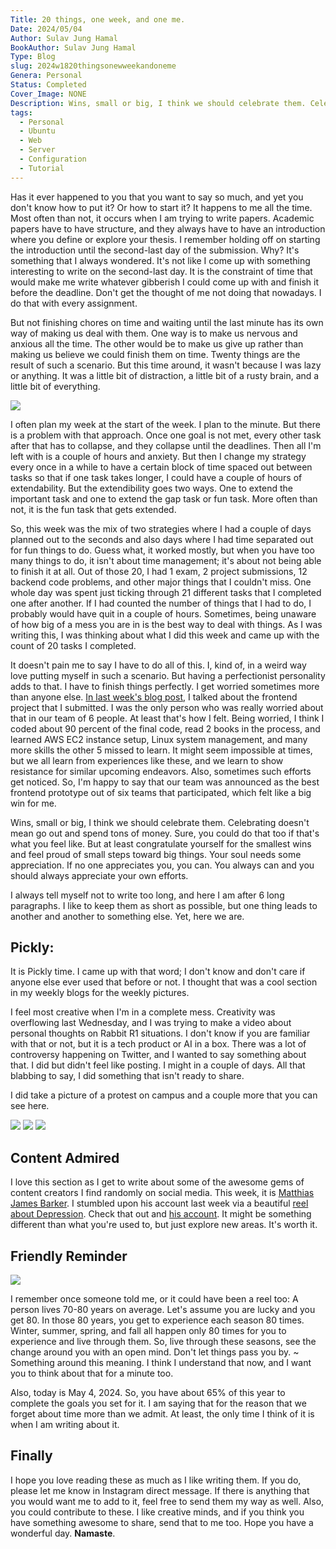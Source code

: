 ```yaml
---
Title: 20 things, one week, and one me.
Date: 2024/05/04
Author: Sulav Jung Hamal
BookAuthor: Sulav Jung Hamal
Type: Blog
slug: 2024w1820thingsonewweekandoneme
Genera: Personal
Status: Completed
Cover_Image: NONE
Description: Wins, small or big, I think we should celebrate them. Celebrating doesn't mean go out and spend tons of money. Sure, you could do that too if that's what you feel like. But at least congratulate yourself for the smallest wins and feel proud of small steps toward big things. Your soul needs some appreciation. If no one appreciates you, you can. You always can and you should always appreciate your own efforts.
tags:
  - Personal
  - Ubuntu
  - Web
  - Server
  - Configuration
  - Tutorial
---
```


Has it ever happened to you that you want to say so much, and yet you don't know how to put it? Or how to start it? It happens to me all the time. Most often than not, it occurs when I am trying to write papers. Academic papers have to have structure, and they always have to have an introduction where you define or explore your thesis. I remember holding off on starting the introduction until the second-last day of the submission. Why? It's something that I always wondered. It's not like I come up with something interesting to write on the second-last day. It is the constraint of time that would make me write whatever gibberish I could come up with and finish it before the deadline. Don't get the thought of me not doing that nowadays. I do that with every assignment.

But not finishing chores on time and waiting until the last minute has its own way of making us deal with them. One way is to make us nervous and anxious all the time. The other would be to make us give up rather than making us believe we could finish them on time. Twenty things are the result of such a scenario. But this time around, it wasn't because I was lazy or anything. It was a little bit of distraction, a little bit of a rusty brain, and a little bit of everything.

<img class="inlineImage" src="https://images.pexels.com/photos/5408915/pexels-photo-5408915.jpeg?auto=compress&cs=tinysrgb&w=1260&h=750&dpr=2" />

I often plan my week at the start of the week. I plan to the minute. But there is a problem with that approach. Once one goal is not met, every other task after that has to collapse, and they collapse until the deadlines. Then all I'm left with is a couple of hours and anxiety. But then I change my strategy every once in a while to have a certain block of time spaced out between tasks so that if one task takes longer, I could have a couple of hours of extendability. But the extendibility goes two ways. One to extend the important task and one to extend the gap task or fun task. More often than not, it is the fun task that gets extended.

So, this week was the mix of two strategies where I had a couple of days planned out to the seconds and also days where I had time separated out for fun things to do. Guess what, it worked mostly, but when you have too many things to do, it isn't about time management; it's about not being able to finish it at all. Out of those 20, I had 1 exam, 2 project submissions, 12 backend code problems, and other major things that I couldn't miss. One whole day was spent just ticking through 21 different tasks that I completed one after another. If I had counted the number of things that I had to do, I probably would have quit in a couple of hours. Sometimes, being unaware of how big of a mess you are in is the best way to deal with things. As I was writing this, I was thinking about what I did this week and came up with the count of 20 tasks I completed.

It doesn't pain me to say I have to do all of this. I, kind of, in a weird way love putting myself in such a scenario. But having a perfectionist personality adds to that. I have to finish things perfectly. I get worried sometimes more than anyone else. [In last week's blog post](https://sulavhamal.com/blogs/horribleWeek/), I talked about the frontend project that I submitted. I was the only person who was really worried about that in our team of 6 people. At least that's how I felt. Being worried, I think I coded about 90 percent of the final code, read 2 books in the process, and learned AWS EC2 instance setup, Linux system management, and many more skills the other 5 missed to learn. It might seem impossible at times, but we all learn from experiences like these, and we learn to show resistance for similar upcoming endeavors. Also, sometimes such efforts get noticed. So, I'm happy to say that our team was announced as the best frontend prototype out of six teams that participated, which felt like a big win for me.

Wins, small or big, I think we should celebrate them. Celebrating doesn't mean go out and spend tons of money. Sure, you could do that too if that's what you feel like. But at least congratulate yourself for the smallest wins and feel proud of small steps toward big things. Your soul needs some appreciation. If no one appreciates you, you can. You always can and you should always appreciate your own efforts.

I always tell myself not to write too long, and here I am after 6 long paragraphs. I like to keep them as short as possible, but one thing leads to another and another to something else. Yet, here we are.

## Pickly:

It is Pickly time. I came up with that word; I don't know and don't care if anyone else ever used that before or not. I thought that was a cool section in my weekly blogs for the weekly pictures.

I feel most creative when I'm in a complete mess. Creativity was overflowing last Wednesday, and I was trying to make a video about personal thoughts on Rabbit R1 situations. I don't know if you are familiar with that or not, but it is a tech product or AI in a box. There was a lot of controversy happening on Twitter, and I wanted to say something about that. I did but didn't feel like posting. I might in a couple of days. All that blabbing to say, I did something that isn't ready to share.

I did take a picture of a protest on campus and a couple more that you can see here.

<div class="images3">
<img src="https://images.pexels.com/photos/19244104/pexels-photo-19244104/free-photo-of-american-house-illuminated-with-lights.jpeg?auto=compress&cs=tinysrgb&w=1260&h=750&dpr=2" />
<img src="https://images.pexels.com/photos/19244112/pexels-photo-19244112/free-photo-of-car-on-a-driveway-in-black-and-white.jpeg?auto=compress&cs=tinysrgb&w=1260&h=750&dpr=2" />
<img src = "https://images.pexels.com/photos/23439303/pexels-photo-23439303.jpeg?auto=compress&cs=tinysrgb&w=1260&h=750&dpr=2" />

</div>

## Content Admired

I love this section as I get to write about some of the awesome gems of content creators I find randomly on social media. This week, it is [Matthias James Barker](https://www.instagram.com/matthiasjbarker?igsh=MzRlODBiNWFlZA==). I stumbled upon his account last week via a beautiful [reel about Depression](https://www.instagram.com/reel/C6OqAvCL2bq/?igsh=MzRlODBiNWFlZA==). Check that out and [his account](https://www.instagram.com/matthiasjbarker?igsh=MzRlODBiNWFlZA==). It might be something different than what you're used to, but just explore new areas. It's worth it.

## Friendly Reminder

<img class="inlineImage" src="https://images.pexels.com/photos/36478/amazing-beautiful-beauty-blue.jpg?auto=compress&cs=tinysrgb&w=1260&h=750&dpr=2" />

I remember once someone told me, or it could have been a reel too: A person lives 70-80 years on average. Let's assume you are lucky and you get 80. In those 80 years, you get to experience each season 80 times. Winter, summer, spring, and fall all happen only 80 times for you to experience and live through them. So, live through these seasons, see the change around you with an open mind. Don't let things pass you by. ~ Something around this meaning. I think I understand that now, and I want you to think about that for a minute too.

Also, today is May 4, 2024. So, you have about 65% of this year to complete the goals you set for it. I am saying that for the reason that we forget about time more than we admit. At least, the only time I think of it is when I am writing about it.

## Finally

I hope you love reading these as much as I like writing them. If you do, please let me know in Instagram direct message. If there is anything that you would want me to add to it, feel free to send them my way as well. Also, you could contribute to these. I like creative minds, and if you think you have something awesome to share, send that to me too. Hope you have a wonderful day. **Namaste**.
